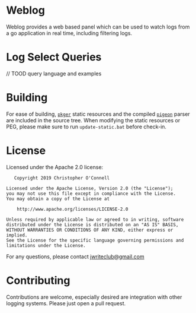 Weblog
======

Weblog provides a web based panel which can be used to watch logs from a go
application in real time, including filtering logs.

Log Select Queries
=================

// TOOD query language and examples

Building
========

For ease of building, [`pkger`](https://github.com/markbates/pkger/) static
resources and the compiled [`pigeon`](https://github.com/mna/pigeon/) parser
are included in the source tree. When modifying the static resources or PEG,
please make sure to run `update-static.bat` before check-in.

License
=======

Licensed under the Apache 2.0 license:

       Copyright 2019 Christopher O'Connell
    
    Licensed under the Apache License, Version 2.0 (the "License");
    you may not use this file except in compliance with the License.
    You may obtain a copy of the License at
    
        http://www.apache.org/licenses/LICENSE-2.0
    
    Unless required by applicable law or agreed to in writing, software
    distributed under the License is distributed on an "AS IS" BASIS,
    WITHOUT WARRANTIES OR CONDITIONS OF ANY KIND, either express or implied.
    See the License for the specific language governing permissions and
    limitations under the License.

For any questions, please contact jwriteclub@gmail.com

Contributing
============

Contributions are welcome, especially desired are integration with other
logging systems. Please just open a pull request.